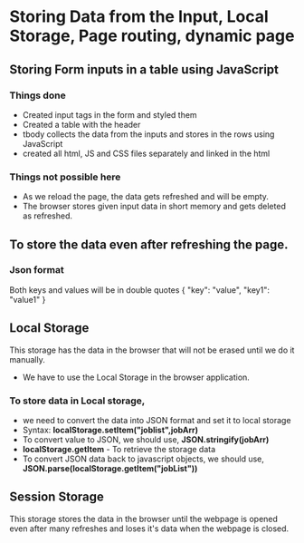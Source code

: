 # Storing Data from the Input, Local Storage, Page routing, dynamic page

## Storing Form inputs in a table using JavaScript

### Things done

- Created input tags in the form and styled them
- Created a table with the header
- tbody collects the data from the inputs and stores in the rows using JavaScript
- created all html, JS and CSS files separately and linked in the html

### Things not possible here

- As we reload the page, the data gets refreshed and will be empty.
- The browser stores given input data in short memory and gets deleted as refreshed.

## To store the data even after refreshing the page.

### Json format

Both keys and values will be in double quotes
{
"key": "value",
"key1": "value1"
}

## Local Storage

This storage has the data in the browser that will not be erased until we do it manually.

- We have to use the Local Storage in the browser application.

### To store data in Local storage,

- we need to convert the data into JSON format and set it to local storage
- Syntax: **localStorage.setItem("joblist",jobArr)**
- To convert value to JSON, we should use, **JSON.stringify(jobArr)**
- **localStorage.getItem** - To retrieve the storage data
- To convert JSON data back to javascript objects, we should use, **JSON.parse(localStorage.getItem("jobList"))**

## Session Storage

This storage stores the data in the browser until the webpage is opened even after many refreshes and loses it's data when the webpage is closed.
